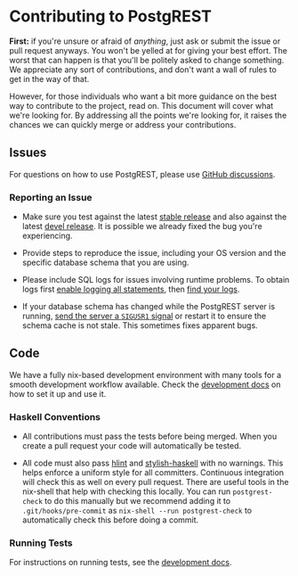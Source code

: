 # Contributing to PostgREST

**First:** if you're unsure or afraid of _anything_, just ask or
submit the issue or pull request anyways. You won't be yelled at
for giving your best effort. The worst that can happen is that
you'll be politely asked to change something. We appreciate any
sort of contributions, and don't want a wall of rules to get in the
way of that.

However, for those individuals who want a bit more guidance on the
best way to contribute to the project, read on. This document will
cover what we're looking for. By addressing all the points we're
looking for, it raises the chances we can quickly merge or address
your contributions.

## Issues

For questions on how to use PostgREST, please use
[GitHub discussions](https://github.com/PostgREST/postgrest/discussions).

### Reporting an Issue

* Make sure you test against the latest [stable release](https://github.com/PostgREST/postgrest/releases/latest)
  and also against the latest [devel release](https://github.com/PostgREST/postgrest/releases/tag/devel).
  It is possible we already fixed the bug you're experiencing.

* Provide steps to reproduce the issue, including your OS version and
  the specific database schema that you are using.

* Please include SQL logs for issues involving runtime problems. To obtain logs first
  [enable logging all statements](http://www.microhowto.info/howto/log_all_queries_to_a_postgresql_server.html),
  then [find your logs](http://blog.endpoint.com/2014/11/dear-postgresql-where-are-my-logs.html).

* If your database schema has changed while the PostgREST server is running,
  [send the server a `SIGUSR1` signal](http://postgrest.org/en/latest/admin.html#schema-reloading) or restart it to ensure the schema cache
  is not stale. This sometimes fixes apparent bugs.

## Code

We have a fully nix-based development environment with many tools for a smooth development workflow available.
Check the [development docs](https://github.com/PostgREST/postgrest/blob/main/nix/README.md) on how to set it up and use it.

### Haskell Conventions

* All contributions must pass the tests before being merged. When
  you create a pull request your code will automatically be tested.

* All code must also pass [hlint](http://community.haskell.org/~ndm/hlint/) and [stylish-haskell](https://github.com/jaspervdj/stylish-haskell)
  with no warnings. This helps enforce a uniform style for all committers. Continuous integration will check this as well on every
  pull request. There are useful tools in the nix-shell that help with checking this locally. You can run `postgrest-check` to do this manually but
  we recommend adding it to `.git/hooks/pre-commit` as `nix-shell --run postgrest-check` to automatically check this before doing a commit.

### Running Tests

For instructions on running tests, see the [development docs](https://github.com/PostgREST/postgrest/blob/main/nix/README.md#testing).
